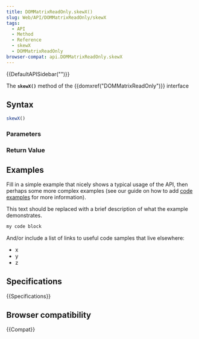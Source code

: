 ```yaml
---
title: DOMMatrixReadOnly.skewX()
slug: Web/API/DOMMatrixReadOnly/skewX
tags:
  - API
  - Method
  - Reference
  - skewX
  - DOMMatrixReadOnly
browser-compat: api.DOMMatrixReadOnly.skewX
---
```

{{DefaultAPISidebar("")}}

The **`skewX()`** method of the {{domxref("DOMMatrixReadOnly")}} interface 

## Syntax

```js
skewX()
```

### Parameters



### Return Value



## Examples

Fill in a simple example that nicely shows a typical usage of the API, then perhaps some more complex examples (see our guide on how to add [code examples](/en-US/docs/MDN/Contribute/Structures/Code_examples) for more information).

This text should be replaced with a brief description of what the example demonstrates.

```js
my code block
```

And/or include a list of links to useful code samples that live elsewhere:

*   x
*   y
*   z

## Specifications

{{Specifications}}

## Browser compatibility

{{Compat}}

